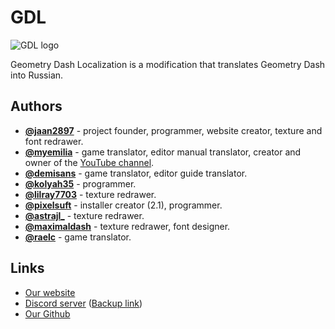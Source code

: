 # GDL
![GDL logo](gdlteam.gdl/gdlLogo.png)

Geometry Dash Localization is a modification that translates Geometry Dash into Russian.

## Authors
- [__@jaan2897__](https://github.com/JaanDev) - project founder, programmer, website creator, texture and font redrawer.
- [__@myemilia__](https://github.com/mye-creator) - game translator, editor manual translator, creator and owner of the [YouTube channel](https://www.youtube.com/channel/UC7oKo9NgkRz39AAz-6Gb78A).
- [__@demisans__](https://github.com/DemiSans) - game translator, editor guide translator.
- [__@kolyah35__](https://github.com/Kolyah35) - programmer.
- [__@lilray7703__](https://youtube.com/channel/UCK2ADfizaRFJzhei_Qubumg) - texture redrawer.
- [__@pixelsuft__](https://github.com/Pixelsuft) - installer creator (2.1), programmer.
- [__@astrajl___](https://www.youtube.com/channel/UCtC8U-f3iRtm601DcfoUEhg) - texture redrawer.
- [__@maximaldash__](https://www.youtube.com/channel/UCb92kWSQ-5NWIcTZnxHKAfg) - texture redrawer, font designer.
- [__@raelc__](https://github.com/NotRaelc) - game translator.

## Links
- [Our website](https://www.gdlocalisation.uk)
- [Discord server](https://discord.gg/CScsGU3N6M) ([Backup link](https://discord.gg/Vh6G9G9Tk2))
- [Our Github](https://github.com/gdlocalisation)